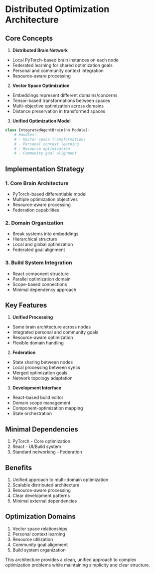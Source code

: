 # Distributed Optimization Architecture

## Core Concepts

1. **Distributed Brain Network**
- Local PyTorch-based brain instances on each node
- Federated learning for shared optimization goals
- Personal and community context integration
- Resource-aware processing

2. **Vector Space Optimization**
- Embeddings represent different domains/concerns
- Tensor-based transformations between spaces
- Multi-objective optimization across domains
- Distance preservation in transformed spaces

3. **Unified Optimization Model**
```python
class IntegratedAgentBrain(nn.Module):
    # Handles:
    # - Vector space transformations
    # - Personal context learning
    # - Resource optimization
    # - Community goal alignment
```

## Implementation Strategy

### 1. Core Brain Architecture
- PyTorch-based differentiable model
- Multiple optimization objectives
- Resource-aware processing
- Federation capabilities

### 2. Domain Organization
- Break systems into embeddings
- Hierarchical structure
- Local and global optimization
- Federated goal alignment

### 3. Build System Integration
- React component structure
- Parallel optimization domain
- Scope-based connections
- Minimal dependency approach

## Key Features

1. **Unified Processing**
- Same brain architecture across nodes
- Integrated personal and community goals
- Resource-aware optimization
- Flexible domain handling

2. **Federation**
- State sharing between nodes
- Local processing between syncs
- Merged optimization goals
- Network topology adaptation

3. **Development Interface**
- React-based build editor
- Domain scope management
- Component-optimization mapping
- State orchestration

## Minimal Dependencies
1. PyTorch - Core optimization
2. React - UI/Build system
3. Standard networking - Federation

## Benefits
1. Unified approach to multi-domain optimization
2. Scalable distributed architecture
3. Resource-aware processing
4. Clear development patterns
5. Minimal external dependencies

## Optimization Domains
1. Vector space relationships
2. Personal context learning
3. Resource utilization
4. Community goal alignment
5. Build system organization

This architecture provides a clean, unified approach to complex optimization problems while maintaining simplicity and clear structure.